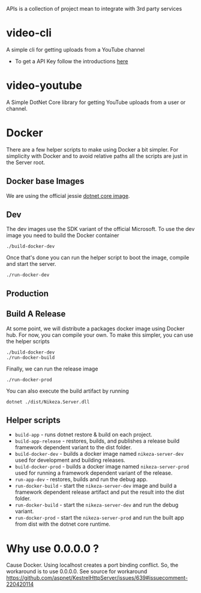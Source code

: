 APIs is a collection of project mean to integrate with 3rd party services

# video-cli 
A simple cli for getting uploads from a YouTube channel
* To get a API Key follow the introductions [here](https://developers.google.com/youtube/v3/getting-started)

# video-youtube
A Simple DotNet Core library for getting YouTube uploads from a user or channel. 

# Docker 

There are a few helper scripts to make using Docker a bit simpler. For simplicity with Docker and to avoid relative paths all the scripts are just in the Server root. 

## Docker base Images
We are using the official jessie [dotnet core image](https://hub.docker.com/r/microsoft/dotnet/).

## Dev 

The dev images use the SDK variant of the official Microsoft. To use the dev image you need to build the Docker container
```
./build-docker-dev
```

Once that's done you can run the helper script to boot the image, compile and start the server.
```
./run-docker-dev
```

## Production 

## Build A Release

At some point, we will distribute a packages docker image using Docker hub. For now, you can compile your own. To make this simpler, you can use the helper scripts

```
./build-docker-dev
./run-docker-build
```

Finally, we can run the release image
```
./run-docker-prod
```

You can also execute the build artifact by running
```
dotnet ./dist/Nikeza.Server.dll
```

## Helper scripts
* `build-app` - runs dotnet restore & build on each project.
* `build-app-release` - restores, builds, and publishes a release build framework dependent variant to the dist folder.
* `build-docker-dev` - builds a docker image named `nikeza-server-dev` used for development and building releases.
* `build-docker-prod` - builds a docker image named `nikeza-server-prod` used for running a framework dependent variant of the release. 
* `run-app-dev` - restores, builds and run the debug app.
* `run-docker-build` - start the `nikeza-server-dev` image and build a framework dependent release artifact and put the result into the dist folder.
* `run-docker-build` -  start the `nikeza-server-dev` and run the debug variant.
* `run-docker-prod` -  start the `nikeza-server-prod` and run the built app from dist with the dotnet core runtime.

# Why use 0.0.0.0 ?

Cause Docker. Using localhost creates a port binding conflict. So, the workaround is to use 0.0.0.0. See source for workaround https://github.com/aspnet/KestrelHttpServer/issues/639#issuecomment-220420114
